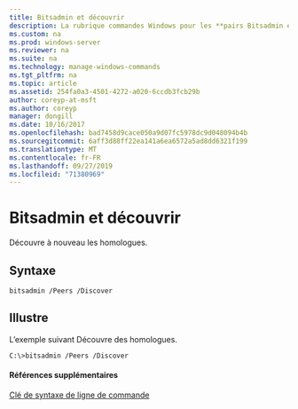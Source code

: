 ```yaml
---
title: Bitsadmin et découvrir
description: La rubrique commandes Windows pour les **pairs Bitsadmin et Discover** -Découvre à nouveau les homologues.
ms.custom: na
ms.prod: windows-server
ms.reviewer: na
ms.suite: na
ms.technology: manage-windows-commands
ms.tgt_pltfrm: na
ms.topic: article
ms.assetid: 254fa0a3-4501-4272-a020-6ccdb3fcb29b
author: coreyp-at-msft
ms.author: coreyp
manager: dongill
ms.date: 10/16/2017
ms.openlocfilehash: bad7458d9cace050a9d07fc5978dc9d048094b4b
ms.sourcegitcommit: 6aff3d88ff22ea141a6ea6572a5ad8dd6321f199
ms.translationtype: MT
ms.contentlocale: fr-FR
ms.lasthandoff: 09/27/2019
ms.locfileid: "71380969"
---
```

# <a name="bitsadmin-peers-and-discover"></a>Bitsadmin et découvrir



Découvre à nouveau les homologues.

## <a name="syntax"></a>Syntaxe

```
bitsadmin /Peers /Discover 
```

## <a name="BKMK_examples"></a>Illustre

L’exemple suivant Découvre des homologues.
```
C:\>bitsadmin /Peers /Discover
```

#### <a name="additional-references"></a>Références supplémentaires

[Clé de syntaxe de ligne de commande](command-line-syntax-key.md)